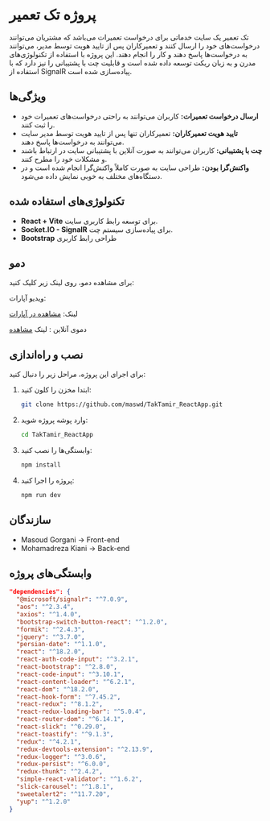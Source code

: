 # پروژه تک تعمیر

تک تعمیر یک سایت خدماتی برای درخواست تعمیرات می‌باشد که مشتریان می‌توانند درخواست‌های خود را ارسال کنند و تعمیرکاران پس از تایید هویت توسط مدیر، می‌توانند به درخواست‌ها پاسخ دهند و کار را انجام دهند. این پروژه با استفاده از تکنولوژی‌های مدرن و به زبان ریکت توسعه داده شده است و قابلیت چت با پشتیبانی را نیز دارد که با استفاده از  SignalR پیاده‌سازی شده است.

## ویژگی‌ها

- **ارسال درخواست تعمیرات:** کاربران می‌توانند به راحتی درخواست‌های تعمیرات خود را ثبت کنند.
- **تایید هویت تعمیرکاران:** تعمیرکاران تنها پس از تایید هویت توسط مدیر سایت می‌توانند به درخواست‌ها پاسخ دهند.
- **چت با پشتیبانی:** کاربران می‌توانند به صورت آنلاین با پشتیبانی سایت در ارتباط باشند و مشکلات خود را مطرح کنند.
- **واکنش‌گرا بودن:** طراحی سایت به صورت کاملاً واکنش‌گرا انجام شده است و در دستگاه‌های مختلف به خوبی نمایش داده می‌شود.

## تکنولوژی‌های استفاده شده

- **React + Vite** برای توسعه رابط کاربری سایت.
- **Socket.IO - SignalR** برای پیاده‌سازی سیستم چت.
- **Bootstrap** طراحی رابط کاربری


## دمو
برای مشاهده دمو، روی لینک زیر کلیک کنید:

ویدیو آپارات:

لینک: [مشاهده در آپارات](https://aparat.com/v/ywn5wl6)


دموی آنلاین : 
لینک [مشاهده](https://app.tak-tamir.ir)


## نصب و راه‌اندازی

برای اجرای این پروژه، مراحل زیر را دنبال کنید:

1. ابتدا مخزن را کلون کنید:
    ```bash
    git clone https://github.com/maswd/TakTamir_ReactApp.git
    ```

2. وارد پوشه پروژه شوید:
    ```bash
    cd TakTamir_ReactApp
    ```

3. وابستگی‌ها را نصب کنید:
    ```bash
    npm install
    ```

4. پروژه را اجرا کنید:
    ```bash
    npm run dev
    ```



## سازندگان

* Masoud Gorgani -> Front-end
* Mohamadreza Kiani ->  Back-end
## وابستگی‌های پروژه

```json
"dependencies": {
  "@microsoft/signalr": "^7.0.9",
  "aos": "^2.3.4",
  "axios": "^1.4.0",
  "bootstrap-switch-button-react": "^1.2.0",
  "formik": "^2.4.3",
  "jquery": "^3.7.0",
  "persian-date": "^1.1.0",
  "react": "^18.2.0",
  "react-auth-code-input": "^3.2.1",
  "react-bootstrap": "^2.8.0",
  "react-code-input": "^3.10.1",
  "react-content-loader": "^6.2.1",
  "react-dom": "^18.2.0",
  "react-hook-form": "^7.45.2",
  "react-redux": "^8.1.2",
  "react-redux-loading-bar": "^5.0.4",
  "react-router-dom": "^6.14.1",
  "react-slick": "^0.29.0",
  "react-toastify": "^9.1.3",
  "redux": "^4.2.1",
  "redux-devtools-extension": "^2.13.9",
  "redux-logger": "^3.0.6",
  "redux-persist": "^6.0.0",
  "redux-thunk": "^2.4.2",
  "simple-react-validator": "^1.6.2",
  "slick-carousel": "^1.8.1",
  "sweetalert2": "^11.7.20",
  "yup": "^1.2.0"
}

